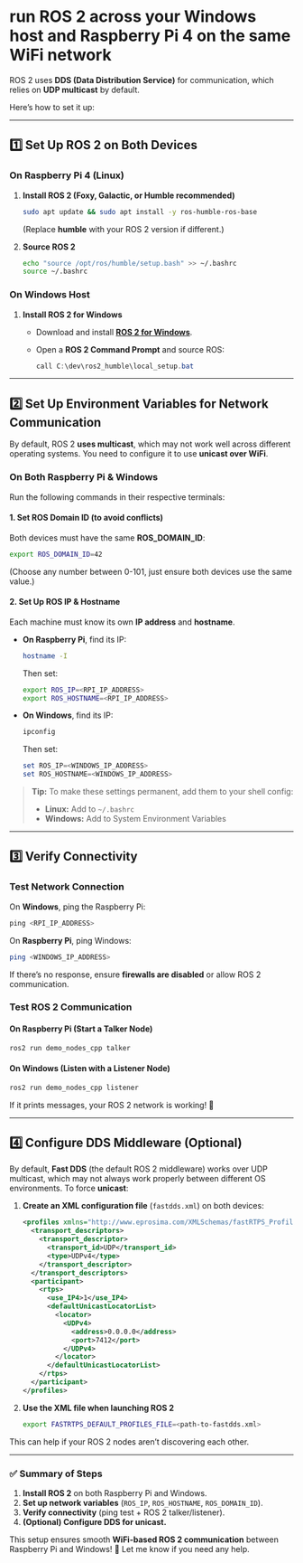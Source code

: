# run **ROS 2** across your **Windows host** and **Raspberry Pi 4** on the same WiFi network

ROS 2 uses **DDS (Data Distribution Service)** for communication, which relies on **UDP multicast** by default.

Here’s how to set it up:

---

## **1️⃣ Set Up ROS 2 on Both Devices**

### **On Raspberry Pi 4 (Linux)**

1. **Install ROS 2 (Foxy, Galactic, or Humble recommended)**

   ```bash
   sudo apt update && sudo apt install -y ros-humble-ros-base
   ```

   (Replace **humble** with your ROS 2 version if different.)

2. **Source ROS 2**

   ```bash
   echo "source /opt/ros/humble/setup.bash" >> ~/.bashrc
   source ~/.bashrc
   ```

### **On Windows Host**

1. **Install ROS 2 for Windows**  
   - Download and install **[ROS 2 for Windows](https://docs.ros.org/en/rolling/Installation/Windows-Install-Binary.html)**.  
   - Open a **ROS 2 Command Prompt** and source ROS:  

     ```powershell
     call C:\dev\ros2_humble\local_setup.bat
     ```

---

## **2️⃣ Set Up Environment Variables for Network Communication**

By default, ROS 2 **uses multicast**, which may not work well across different operating systems. You need to configure it to use **unicast over WiFi**.

### **On Both Raspberry Pi & Windows**

Run the following commands in their respective terminals:

#### **1. Set ROS Domain ID (to avoid conflicts)**

Both devices must have the same **ROS_DOMAIN_ID**:

```bash
export ROS_DOMAIN_ID=42
```

(Choose any number between 0-101, just ensure both devices use the same value.)

#### **2. Set Up ROS IP & Hostname**

Each machine must know its own **IP address** and **hostname**.

- **On Raspberry Pi**, find its IP:  

  ```bash
  hostname -I
  ```

  Then set:

  ```bash
  export ROS_IP=<RPI_IP_ADDRESS>
  export ROS_HOSTNAME=<RPI_IP_ADDRESS>
  ```

- **On Windows**, find its IP:

  ```powershell
  ipconfig
  ```

  Then set:

  ```powershell
  set ROS_IP=<WINDOWS_IP_ADDRESS>
  set ROS_HOSTNAME=<WINDOWS_IP_ADDRESS>
  ```

> **Tip:** To make these settings permanent, add them to your shell config:  
>
> - **Linux:** Add to `~/.bashrc`
> - **Windows:** Add to System Environment Variables

---

## **3️⃣ Verify Connectivity**

### **Test Network Connection**

On **Windows**, ping the Raspberry Pi:

```powershell
ping <RPI_IP_ADDRESS>
```

On **Raspberry Pi**, ping Windows:

```bash
ping <WINDOWS_IP_ADDRESS>
```

If there’s no response, ensure **firewalls are disabled** or allow ROS 2 communication.

### **Test ROS 2 Communication**

#### **On Raspberry Pi (Start a Talker Node)**

```bash
ros2 run demo_nodes_cpp talker
```

#### **On Windows (Listen with a Listener Node)**

```powershell
ros2 run demo_nodes_cpp listener
```

If it prints messages, your ROS 2 network is working! 🎉

---

## **4️⃣ Configure DDS Middleware (Optional)**

By default, **Fast DDS** (the default ROS 2 middleware) works over UDP multicast, which may not always work properly between different OS environments. To force **unicast**:

1. **Create an XML configuration file** (`fastdds.xml`) on both devices:

   ```xml
   <profiles xmlns="http://www.eprosima.com/XMLSchemas/fastRTPS_Profiles">
     <transport_descriptors>
       <transport_descriptor>
         <transport_id>UDP</transport_id>
         <type>UDPv4</type>
       </transport_descriptor>
     </transport_descriptors>
     <participant>
       <rtps>
         <use_IP4>1</use_IP4>
         <defaultUnicastLocatorList>
           <locator>
             <UDPv4>
               <address>0.0.0.0</address>
               <port>7412</port>
             </UDPv4>
           </locator>
         </defaultUnicastLocatorList>
       </rtps>
     </participant>
   </profiles>
   ```

2. **Use the XML file when launching ROS 2**

   ```bash
   export FASTRTPS_DEFAULT_PROFILES_FILE=<path-to-fastdds.xml>
   ```

This can help if your ROS 2 nodes aren’t discovering each other.

---

### **✅ Summary of Steps**

1. **Install ROS 2** on both Raspberry Pi and Windows.  
2. **Set up network variables** (`ROS_IP`, `ROS_HOSTNAME`, `ROS_DOMAIN_ID`).  
3. **Verify connectivity** (ping test + ROS 2 talker/listener).  
4. **(Optional) Configure DDS for unicast.**  

This setup ensures smooth **WiFi-based ROS 2 communication** between Raspberry Pi and Windows! 🚀 Let me know if you need any help.
